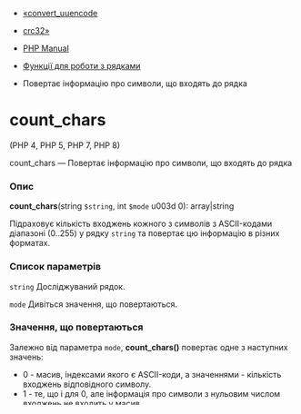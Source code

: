 - [«convert_uuencode](function.convert-uuencode.md)
- [crc32»](function.crc32.md)

- [PHP Manual](index.md)
- [Функції для роботи з рядками](ref.strings.md)
- Повертає інформацію про символи, що входять до рядка

# count_chars

(PHP 4, PHP 5, PHP 7, PHP 8)

count_chars — Повертає інформацію про символи, що входять до рядка

### Опис

**count_chars**(string `$string`, int `$mode` u003d 0): array\|string

Підраховує кількість входжень кожного з символів з ASCII-кодами
діапазоні (0..255) у рядку `string` та повертає цю інформацію в
різних форматах.

### Список параметрів

`string`
Досліджуваний рядок.

`mode`
Дивіться значення, що повертаються.

### Значення, що повертаються

Залежно від параметра `mode`, **count_chars()** повертає одне з
наступних значень:

- 0 - масив, індексами якого є ASCII-коди, а значеннями -
кількість входжень відповідного символу.
- 1 - те, що і для 0, але інформація про символи з нульовим числом
входжень не входить у масив.
- 2 - те ж, що і для 0, але в масив включається інформація тільки про
символи з нульовим числом входжень.
- 3 - рядок, що містить усі унікальні символи в досліджуваному рядку.
- 4 - рядок, що складається із символів, які не входять до вихідного
рядок.

### Список змін

| Версія | Опис |
|--------|---------------------------------------- --------------------------------------|
| 8.0.0 | До цієї версії функція повертала **`false`** у разі виникнення помилки. |

### Приклади

**Приклад #1 Приклад використання **count_chars()****

` <?php$data u003d "Two Ts and one F.";foreach (count_chars($data, 1) as $i u003d> $val) {   echo "\"" , chr($i)  у рядку $val раз(и).
";}?> `

Результат виконання цього прикладу:

" " зустрічається у рядку 4 раз(и).
"." зустрічається у рядку 1 раз(и).
"F" зустрічається у рядку 1 раз(и).
"T" зустрічається у рядку 2 раз(и).
"a" зустрічається у рядку 1 раз(и).
"d" зустрічається у рядку 1 раз(и).
"e" зустрічається у рядку 1 раз(и).
"n" зустрічається у рядку 2 раз(и).
"o" зустрічається у рядку 2 раз(и).
"s" зустрічається у рядку 1 раз(и).
"w" зустрічається у рядку 1 раз(и).

### Дивіться також

- [strpos()](function.strpos.md) - Повертає позицію першого
входження підрядки
- [substr_count()](function.substr-count.md) - Повертає число
входжень підрядки
